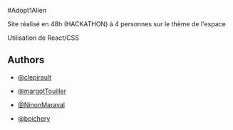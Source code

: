 #Adopt1Alien

Site réalisé en 48h (HACKATHON) à 4 personnes sur le thème de l'espace

Utilisation de React/CSS


## Authors

- [@clepirault](https://github.com/clepirault)

- [@margotTouiller](https://github.com/MargotToullier)

- [@NinonMaraval](https://github.com/NinonMaraval)

- [@bpichery](https://github.com/bpichery)


  
